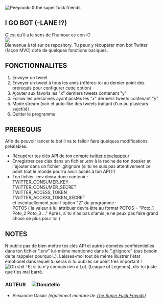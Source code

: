 ![Peepoodo & the super fuck friends](https://i0.wp.com/pixeladventurers.com/wp-content/uploads/2018/07/tumblr_p079tc6abb1ud8n12o1_1280_u18chan.gif?fit=949%2C532&ssl=1)

## I GO BOT (-LANE !?)
C'est qu'il a le sens de l'humour ce con :O  
![](https://media.giphy.com/media/AQsH7WOkMJ85i/giphy.gif)  
Bienvenue à toi sur ce repository. Tu peux y récupérer mon bot Twitter (façon MVC) doté de quelques fonctions basiques.

## FONCTIONNALITES
1. Envoyer un tweet
2. Envoyer un tweet à tous les amis (référes-toi au dernier point des prérequis pour configurer cette option)
3. Ajouter aux favoris les "x" derniers tweets contenant "y"
4. Follow les personnes ayant postés les "x" derniers tweets contenant "y"
5. Mode stream (voir et auto-like des tweets traitant d'un ou plusieurs sujet(s))
6. Quitter le programme

## PREREQUIS
Afin de pouvoir lancer le bot il va te falloir faire quelques modifications préalables.
- Récupérer tes clés API de ton compte [twitter développeur](https://developer.twitter.com/)
- Enregistrer ces clés dans un fichier .env à la racine de ton dossier et l'ajouter dans un fichier .gitignore (si tu ne suis pas attentivement ce point tout le monde pourra avoir accés à ton API !!)
- Ton fichier .env devra donc contenir :  
TWITTER_CONSUMER_KEY  
TWITTER_CONSUMER_SECRET  
TWITTER_ACCESS_TOKEN  
TWITTER_ACCESS_TOKEN_SECRET  
et éventuellement pour l'option "2" du programme :  
POTOS ( la valeur à lui attribuer devra être au format POTOS = "Poto_1 Poto_2 Poto_3 ..." Après, si tu n'as pas d'amis je ne peux pas faire grand chose de plus pour toi )

## NOTES
N'oublie pas de bien mettre tes clés API et autres données confidentielles dans ton fichier ".env" lui-même mentionné dans le ".gitignore" (pas besoin de te rappeler pourquoi..).
Laisses-moi tout de même illustrer l'état émotionel dans lequel tu seras si tu oublies ce point très important !
![Oh shit !](https://media.giphy.com/media/12XLHwphHmBuow/giphy.gif)
Et si tu n'y connais rien à LoL (League of Legends), dis-toi juste que t'es mal barré.

### AUTEUR     ![Donatello](https://www.informatiquegifs.com/tortues/gifs10.gif)
 - Alexandre Gasior *(également membre de [The Super Fuck Friends](https://github.com/THPS07E01))*
